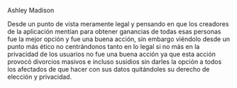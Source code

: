 Ashley Madison

Desde un punto de vista meramente legal y pensando en que los creadores de la aplicación mentían para obtener ganancias de todas esas personas fue la mejor opción y fue una buena acción,
sin embargo viéndolo desde un punto más ético no centrándonos tanto en lo legal si no más en la privacidad de los usuarios no fue una buena acción ya que esta acción provocó divorcios
masivos e incluso susidios sin darles la opción a todos los afectados de que hacer con sus datos quitándoles su derecho de elección y privacidad.
